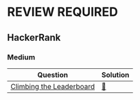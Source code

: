 # REVIEW REQUIRED

## HackerRank

### Medium

| Question                                                                                           | Solution                            |
| -------------------------------------------------------------------------------------------------- | ----------------------------------- |
| [Climbing the Leaderboard](https://www.hackerrank.com/challenges/climbing-the-leaderboard/problem) | [🚀](./climbing-the-leaderboard.ts) |
